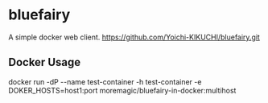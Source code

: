 # bluefairy
A simple docker web client.
https://github.com/Yoichi-KIKUCHI/bluefairy.git

## Docker Usage
docker run -dP --name test-container -h test-container -e DOKER_HOSTS=host1:port moremagic/bluefairy-in-docker:multihost
